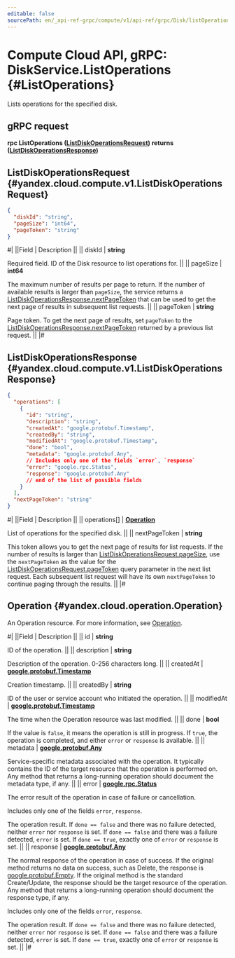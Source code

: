 ```yaml
---
editable: false
sourcePath: en/_api-ref-grpc/compute/v1/api-ref/grpc/Disk/listOperations.md
---
```


# Compute Cloud API, gRPC: DiskService.ListOperations {#ListOperations}

Lists operations for the specified disk.

## gRPC request

**rpc ListOperations ([ListDiskOperationsRequest](#yandex.cloud.compute.v1.ListDiskOperationsRequest)) returns ([ListDiskOperationsResponse](#yandex.cloud.compute.v1.ListDiskOperationsResponse))**

## ListDiskOperationsRequest {#yandex.cloud.compute.v1.ListDiskOperationsRequest}

```json
{
  "diskId": "string",
  "pageSize": "int64",
  "pageToken": "string"
}
```

#|
||Field | Description ||
|| diskId | **string**

Required field. ID of the Disk resource to list operations for. ||
|| pageSize | **int64**

The maximum number of results per page to return. If the number of available
results is larger than `pageSize`, the service returns a [ListDiskOperationsResponse.nextPageToken](#yandex.cloud.compute.v1.ListDiskOperationsResponse)
that can be used to get the next page of results in subsequent list requests. ||
|| pageToken | **string**

Page token. To get the next page of results, set `pageToken` to the
[ListDiskOperationsResponse.nextPageToken](#yandex.cloud.compute.v1.ListDiskOperationsResponse) returned by a previous list request. ||
|#

## ListDiskOperationsResponse {#yandex.cloud.compute.v1.ListDiskOperationsResponse}

```json
{
  "operations": [
    {
      "id": "string",
      "description": "string",
      "createdAt": "google.protobuf.Timestamp",
      "createdBy": "string",
      "modifiedAt": "google.protobuf.Timestamp",
      "done": "bool",
      "metadata": "google.protobuf.Any",
      // Includes only one of the fields `error`, `response`
      "error": "google.rpc.Status",
      "response": "google.protobuf.Any"
      // end of the list of possible fields
    }
  ],
  "nextPageToken": "string"
}
```

#|
||Field | Description ||
|| operations[] | **[Operation](#yandex.cloud.operation.Operation)**

List of operations for the specified disk. ||
|| nextPageToken | **string**

This token allows you to get the next page of results for list requests. If the number of results
is larger than [ListDiskOperationsRequest.pageSize](#yandex.cloud.compute.v1.ListDiskOperationsRequest), use the `nextPageToken` as the value
for the [ListDiskOperationsRequest.pageToken](#yandex.cloud.compute.v1.ListDiskOperationsRequest) query parameter in the next list request.
Each subsequent list request will have its own `nextPageToken` to continue paging through the results. ||
|#

## Operation {#yandex.cloud.operation.Operation}

An Operation resource. For more information, see [Operation](/docs/api-design-guide/concepts/operation).

#|
||Field | Description ||
|| id | **string**

ID of the operation. ||
|| description | **string**

Description of the operation. 0-256 characters long. ||
|| createdAt | **[google.protobuf.Timestamp](https://developers.google.com/protocol-buffers/docs/reference/google.protobuf#timestamp)**

Creation timestamp. ||
|| createdBy | **string**

ID of the user or service account who initiated the operation. ||
|| modifiedAt | **[google.protobuf.Timestamp](https://developers.google.com/protocol-buffers/docs/reference/google.protobuf#timestamp)**

The time when the Operation resource was last modified. ||
|| done | **bool**

If the value is `false`, it means the operation is still in progress.
If `true`, the operation is completed, and either `error` or `response` is available. ||
|| metadata | **[google.protobuf.Any](https://developers.google.com/protocol-buffers/docs/proto3#any)**

Service-specific metadata associated with the operation.
It typically contains the ID of the target resource that the operation is performed on.
Any method that returns a long-running operation should document the metadata type, if any. ||
|| error | **[google.rpc.Status](https://cloud.google.com/tasks/docs/reference/rpc/google.rpc#status)**

The error result of the operation in case of failure or cancellation.

Includes only one of the fields `error`, `response`.

The operation result.
If `done == false` and there was no failure detected, neither `error` nor `response` is set.
If `done == false` and there was a failure detected, `error` is set.
If `done == true`, exactly one of `error` or `response` is set. ||
|| response | **[google.protobuf.Any](https://developers.google.com/protocol-buffers/docs/proto3#any)**

The normal response of the operation in case of success.
If the original method returns no data on success, such as Delete,
the response is [google.protobuf.Empty](https://developers.google.com/protocol-buffers/docs/reference/google.protobuf#google.protobuf.Empty).
If the original method is the standard Create/Update,
the response should be the target resource of the operation.
Any method that returns a long-running operation should document the response type, if any.

Includes only one of the fields `error`, `response`.

The operation result.
If `done == false` and there was no failure detected, neither `error` nor `response` is set.
If `done == false` and there was a failure detected, `error` is set.
If `done == true`, exactly one of `error` or `response` is set. ||
|#